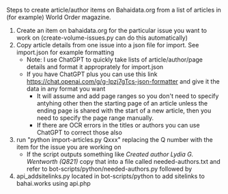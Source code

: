 Steps to create article/author items on Bahaidata.org from a list of articles in (for example) World Order magazine.

1. Create an item on bahaidata.org for the particular issue you want to work on (create-volume-issues.py can do this automatically)
2. Copy article details from one issue into a json file for import. See import.json for example formatting
   - Note: I use ChatGPT to quickly take lists of article/author/page details and format it approprately for import.json
   - If you have ChatGPT plus you can use this link https://chat.openai.com/g/g-Ipzj7gTcs-json-formatter and give it the data in any format you want
     - It will assume and add page ranges so you don't need to specify antyhing other then the starting page of an article unless the ending page is shared with the start of a new article, then you need to specify the page range manually. 
     - If there are OCR errors in the titles or authors you can use ChatGPT to correct those also
3. run "python import-articles.py Qxxx" replacing the Q number with the item for the issue you are working on
   - If the script outputs something like *Created author Lydia G. Wentworth (Q821)* copy that into a file called needed-authors.txt and refer to bot-scripts/python/needed-authors.py followed by
4. api_addsitelinks.py located in bot-scripts/python to add sitelinks to bahai.works using api.php

